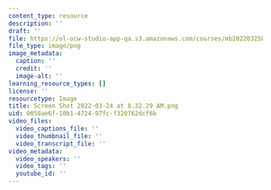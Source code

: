 ```yaml
---
content_type: resource
description: ''
draft: ''
file: https://ol-ocw-studio-app-qa.s3.amazonaws.com/courses/mb20220325b/screen-shot-2022-03-24-at-83229-am.png
file_type: image/png
image_metadata:
  caption: ''
  credit: ''
  image-alt: ''
learning_resource_types: []
license: ''
resourcetype: Image
title: Screen Shot 2022-03-24 at 8.32.29 AM.png
uid: 0058ae6f-10b1-4724-97fc-f320762dcf6b
video_files:
  video_captions_file: ''
  video_thumbnail_file: ''
  video_transcript_file: ''
video_metadata:
  video_speakers: ''
  video_tags: ''
  youtube_id: ''
---
```

